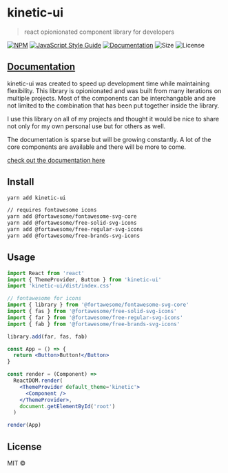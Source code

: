 # kinetic-ui

> react opionionated component library for developers

[![NPM](https://img.shields.io/npm/v/kinetic-ui.svg)](https://www.npmjs.com/package/kinetic-ui)
[![JavaScript Style Guide](https://img.shields.io/badge/code_style-standard-brightgreen.svg)](https://standardjs.com)
[![Documentation](https://img.shields.io/badge/documentation-yes-brightgreen)](https://aqueous-mountain-73542.herokuapp.com/)
![Size](https://img.shields.io/bundlephobia/min/kinetic-ui/1.2.3)
![License](https://img.shields.io/npm/l/kinetic-ui)

## [Documentation](https://aqueous-mountain-73542.herokuapp.com/)

kinetic-ui was created to speed up development time while maintaining flexibility. This library is opionionated and was built from many iterations on multiple projects. Most of the components can be interchangable and are not limited to the combination that has been put together inside the library.

I use this library on all of my projects and thought it would be nice to share not only for my own personal use but for others as well.

The documentation is sparse but will be growing constantly. A lot of the core components are available and there will be more to come.

[check out the documentation here](https://aqueous-mountain-73542.herokuapp.com)

## Install

```bash
yarn add kinetic-ui

// requires fontawesome icons
yarn add @fortawesome/fontawesome-svg-core
yarn add @fortawesome/free-solid-svg-icons
yarn add @fortawesome/free-regular-svg-icons
yarn add @fortawesome/free-brands-svg-icons
```

## Usage

```jsx
import React from 'react'
import { ThemeProvider, Button } from 'kinetic-ui'
import 'kinetic-ui/dist/index.css'

// fontawesome for icons
import { library } from '@fortawesome/fontawesome-svg-core'
import { fas } from '@fortawesome/free-solid-svg-icons'
import { far } from '@fortawesome/free-regular-svg-icons'
import { fab } from '@fortawesome/free-brands-svg-icons'

library.add(far, fas, fab)

const App = () => {
  return <Button>Button!</Button>
}

const render = (Component) =>
  ReactDOM.render(
    <ThemeProvider default_theme='kinetic'>
      <Component />
    </ThemeProvider>,
    document.getElementById('root')
  )

render(App)
```

## License

MIT © [](https://github.com/)
